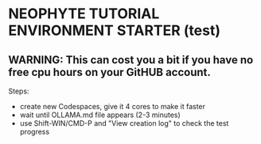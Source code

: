# NEOPHYTE TUTORIAL ENVIRONMENT STARTER (test)

## WARNING: This can cost you a bit if you have no free cpu hours on your GitHUB account.

Steps:
- create new Codespaces, give it 4 cores to make it faster
- wait until OLLAMA.md file appears (2-3 minutes)
- use Shift-WIN/CMD-P and "View creation log" to check the test progress
